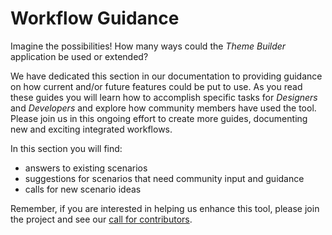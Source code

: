 # Workflow Guidance
Imagine the possibilities!  How many ways could the *Theme Builder* application be used or extended?

We have dedicated this section in our documentation to providing guidance on how current and/or future features could be put to use.  As you read these guides you will learn how to accomplish specific tasks for *Designers* and *Developers* and explore how community members have used the tool.  Please join us in this ongoing effort to create more guides, documenting new and exciting integrated workflows.

In this section you will find:

* answers to existing scenarios
* suggestions for scenarios that need community input and guidance
* calls for new scenario ideas

Remember, if you are interested in helping us enhance this tool, please join the project and see our [call for contributors](../contribute/index.md).
